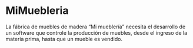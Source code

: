 # MiMuebleria
La fábrica de muebles de madera “Mi mueblería” necesita el desarrollo de un software que controle la producción de muebles, desde el ingreso de la materia prima, hasta que un mueble es vendido.
